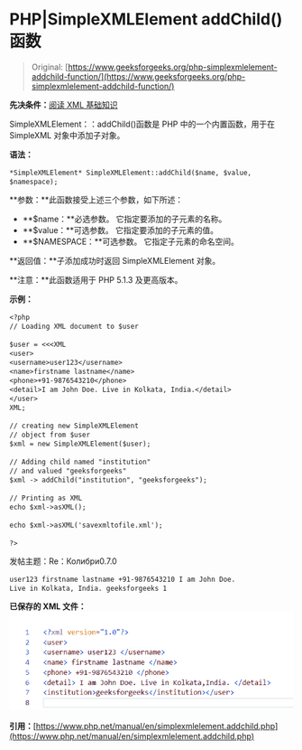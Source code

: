 # PHP|SimpleXMLElement addChild()函数

> Original: [https://www.geeksforgeeks.org/php-simplexmlelement-addchild-function/](https://www.geeksforgeeks.org/php-simplexmlelement-addchild-function/)

**先决条件：**[阅读 XML 基础知识](https://www.geeksforgeeks.org/xml-basics/)

SimpleXMLElement：：addChild()函数是 PHP 中的一个内置函数，用于在 SimpleXML 对象中添加子对象。

**语法：**

```
*SimpleXMLElement* SimpleXMLElement::addChild($name, $value, $namespace);
```

**参数：**此函数接受上述三个参数，如下所述：

*   **$name：**必选参数。 它指定要添加的子元素的名称。
*   **$value：**可选参数。 它指定要添加的子元素的值。
*   **$NAMESPACE：**可选参数。 它指定子元素的命名空间。

**返回值：**子添加成功时返回 SimpleXMLElement 对象。

**注意：**此函数适用于 PHP 5.1.3 及更高版本。

**示例：**

```
<?php
// Loading XML document to $user

$user = <<<XML
<user>
<username>user123</username>
<name>firstname lastname</name>
<phone>+91-9876543210</phone>
<detail>I am John Doe. Live in Kolkata, India.</detail>
</user>
XML;

// creating new SimpleXMLElement
// object from $user
$xml = new SimpleXMLElement($user);

// Adding child named "institution"
// and valued "geeksforgeeks"
$xml -> addChild("institution", "geeksforgeeks");

// Printing as XML
echo $xml->asXML();

echo $xml->asXML('savexmltofile.xml');

?>
```

发帖主题：Re：Колибри0.7.0

```
user123 firstname lastname +91-9876543210 I am John Doe.
Live in Kolkata, India. geeksforgeeks 1

```

**已保存的 XML 文件：**
![](img/cc83fed4ed54e2b9a64a40b3ce7fa16b.png)

**引用：**[https://www.php.net/manual/en/simplexmlelement.addchild.php](https://www.php.net/manual/en/simplexmlelement.addchild.php)